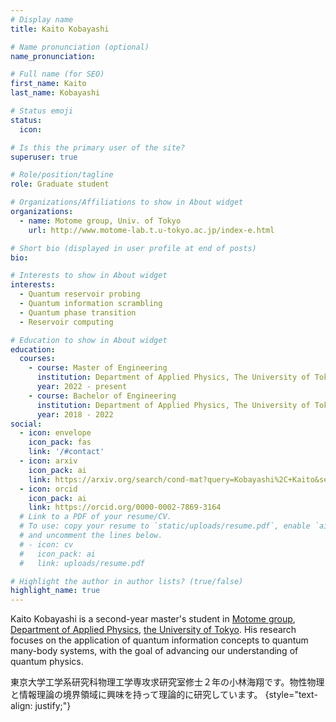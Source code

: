 ```yaml
---
# Display name
title: Kaito Kobayashi

# Name pronunciation (optional)
name_pronunciation:

# Full name (for SEO)
first_name: Kaito
last_name: Kobayashi

# Status emoji
status:
  icon: 

# Is this the primary user of the site?
superuser: true

# Role/position/tagline
role: Graduate student

# Organizations/Affiliations to show in About widget
organizations:
  - name: Motome group, Univ. of Tokyo
    url: http://www.motome-lab.t.u-tokyo.ac.jp/index-e.html

# Short bio (displayed in user profile at end of posts)
bio: 

# Interests to show in About widget
interests:
  - Quantum reservoir probing
  - Quantum information scrambling
  - Quantum phase transition
  - Reservoir computing

# Education to show in About widget
education:
  courses:
    - course: Master of Engineering
      institution: Department of Applied Physics, The University of Tokyo
      year: 2022 - present
    - course: Bachelor of Engineering
      institution: Department of Applied Physics, The University of Tokyo
      year: 2018 - 2022
social:
  - icon: envelope
    icon_pack: fas
    link: '/#contact'
  - icon: arxiv
    icon_pack: ai
    link: https://arxiv.org/search/cond-mat?query=Kobayashi%2C+Kaito&searchtype=author&abstracts=show&order=-announced_date_first&size=50
  - icon: orcid
    icon_pack: ai
    link: https://orcid.org/0000-0002-7869-3164
  # Link to a PDF of your resume/CV.
  # To use: copy your resume to `static/uploads/resume.pdf`, enable `ai` icons in `params.yaml`,
  # and uncomment the lines below.
  # - icon: cv
  #   icon_pack: ai
  #   link: uploads/resume.pdf

# Highlight the author in author lists? (true/false)
highlight_name: true
---
```


Kaito Kobayashi is a second-year master's student in [Motome group](http://www.motome-lab.t.u-tokyo.ac.jp/index-e.html), [Department of Applied Physics](https://www.ap.t.u-tokyo.ac.jp/en/), [the University of Tokyo](https://www.u-tokyo.ac.jp/en/index.html). His research focuses on the application of quantum information concepts to quantum many-body systems, with the goal of advancing our understanding of quantum physics. 

東京大学工学系研究科物理工学専攻求研究室修士２年の小林海翔です。物性物理と情報理論の境界領域に興味を持って理論的に研究しています。
{style="text-align: justify;"}

